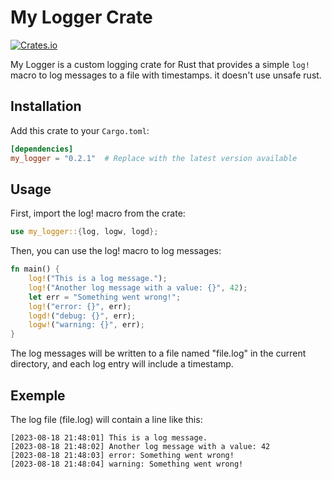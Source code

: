 # My Logger Crate

[![Crates.io](https://img.shields.io/crates/v/my_logger.svg)](https://crates.io/crates/my_logger)

My Logger is a custom logging crate for Rust that provides a simple `log!` macro to log messages to a file with timestamps. it doesn't use unsafe rust.

## Installation

Add this crate to your `Cargo.toml`:

```toml
[dependencies]
my_logger = "0.2.1"  # Replace with the latest version available
```

## Usage
First, import the log! macro from the crate:
```rust
use my_logger::{log, logw, logd};
```
Then, you can use the log! macro to log messages:
```rust
fn main() {
    log!("This is a log message.");
    log!("Another log message with a value: {}", 42);
    let err = "Something went wrong!";
    log!("error: {}", err);
    logd!("debug: {}", err);
    logw!("warning: {}", err);
}
```
The log messages will be written to a file named "file.log" in the current directory, and each log entry will include a timestamp.

## Exemple
The log file (file.log) will contain a line like this:
```log
[2023-08-18 21:48:01] This is a log message.
[2023-08-18 21:48:02] Another log message with a value: 42
[2023-08-18 21:48:03] error: Something went wrong!
[2023-08-18 21:48:04] warning: Something went wrong!
``````
